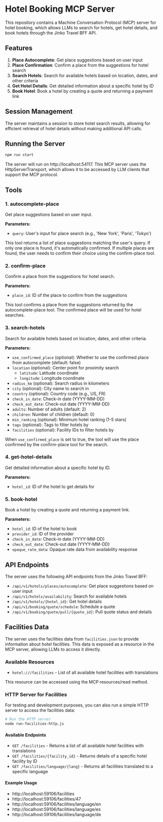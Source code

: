 # Hotel Booking MCP Server

This repository contains a Machine Conversation Protocol (MCP) server for hotel booking, which allows LLMs to search for hotels, get hotel details, and book hotels through the Jinko Travel BFF API.

## Features

1. **Place Autocomplete**: Get place suggestions based on user input
2. **Place Confirmation**: Confirm a place from the suggestions for hotel search
3. **Search Hotels**: Search for available hotels based on location, dates, and other criteria
4. **Get Hotel Details**: Get detailed information about a specific hotel by ID
5. **Book Hotel**: Book a hotel by creating a quote and returning a payment link

## Session Management

The server maintains a session to store hotel search results, allowing for efficient retrieval of hotel details without making additional API calls.

## Running the Server

```bash
npm run start
```

The server will run on http://localhost:54117. This MCP server uses the HttpServerTransport, which allows it to be accessed by LLM clients that support the MCP protocol.

## Tools

### 1. autocomplete-place

Get place suggestions based on user input.

**Parameters:**
- `query`: User's input for place search (e.g., 'New York', 'Paris', 'Tokyo')

This tool returns a list of place suggestions matching the user's query. If only one place is found, it's automatically confirmed. If multiple places are found, the user needs to confirm their choice using the confirm-place tool.

### 2. confirm-place

Confirm a place from the suggestions for hotel search.

**Parameters:**
- `place_id`: ID of the place to confirm from the suggestions

This tool confirms a place from the suggestions returned by the autocomplete-place tool. The confirmed place will be used for hotel searches.

### 3. search-hotels

Search for available hotels based on location, dates, and other criteria.

**Parameters:**
- `use_confirmed_place` (optional): Whether to use the confirmed place from autocomplete (default: false)
- `location` (optional): Center point for proximity search
  - `latitude`: Latitude coordinate
  - `longitude`: Longitude coordinate
- `radius_km` (optional): Search radius in kilometers
- `city` (optional): City name to search in
- `country` (optional): Country code (e.g., US, FR)
- `check_in_date`: Check-in date (YYYY-MM-DD)
- `check_out_date`: Check-out date (YYYY-MM-DD)
- `adults`: Number of adults (default: 2)
- `children`: Number of children (default: 0)
- `min_ranking` (optional): Minimum hotel ranking (1-5 stars)
- `tags` (optional): Tags to filter hotels by
- `facilities` (optional): Facility IDs to filter hotels by

When `use_confirmed_place` is set to true, the tool will use the place confirmed by the confirm-place tool for the search.

### 4. get-hotel-details

Get detailed information about a specific hotel by ID.

**Parameters:**
- `hotel_id`: ID of the hotel to get details for

### 5. book-hotel

Book a hotel by creating a quote and returning a payment link.

**Parameters:**
- `hotel_id`: ID of the hotel to book
- `provider_id`: ID of the provider
- `check_in_date`: Check-in date (YYYY-MM-DD)
- `check_out_date`: Check-out date (YYYY-MM-DD)
- `opaque_rate_data`: Opaque rate data from availability response

## API Endpoints

The server uses the following API endpoints from the Jinko Travel BFF:

- `/api/v1/hotels/places/autocomplete`: Get place suggestions based on user input
- `/api/v1/hotels/availability`: Search for available hotels
- `/api/v1/hotels/{hotel_id}`: Get hotel details
- `/api/v1/booking/quote/schedule`: Schedule a quote
- `/api/v1/booking/quote/pull/{quote_id}`: Pull quote status and details

## Facilities Data

The server uses the facilities data from `facilities.json` to provide information about hotel facilities. This data is exposed as a resource in the MCP server, allowing LLMs to access it directly.

### Available Resources

- `hotel:///facilities` - List of all available hotel facilities with translations

This resource can be accessed using the MCP resources/read method.

### HTTP Server for Facilities

For testing and development purposes, you can also run a simple HTTP server to access the facilities data:

```bash
# Run the HTTP server
node run-facilities-http.js
```

#### Available Endpoints

- `GET /facilities` - Returns a list of all available hotel facilities with translations
- `GET /facilities/{facility_id}` - Returns details of a specific hotel facility by ID
- `GET /facilities/language/{lang}` - Returns all facilities translated to a specific language

#### Example Usage

- http://localhost:59106/facilities
- http://localhost:59106/facilities/47
- http://localhost:59106/facilities/language/en
- http://localhost:59106/facilities/language/es
- http://localhost:59106/facilities/language/de